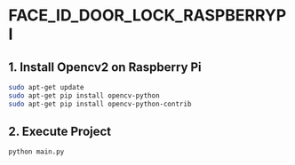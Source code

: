 # FACE_ID_DOOR_LOCK_RASPBERRYPI


## 1. Install Opencv2 on Raspberry Pi

   ```bash
   sudo apt-get update
   sudo apt-get pip install opencv-python
   sudo apt-get pip install opencv-python-contrib
```

## 2. Execute Project

   ```bassh
   python main.py
```
   
